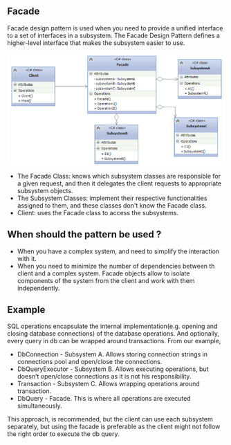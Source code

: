 ## Facade
Facade design pattern is used when you need to provide a unified interface to a set of interfaces
in a subsystem. The Facade Design Pattern defines a higher-level interface that makes the subsystem
easier to use.

![img.png](assets/img.png)

* The Facade Class: knows which subsystem classes are responsible for a given request,
and then it delegates the client requests to appropriate subsystem objects.
* The Subsystem Classes: implement their respective functionalities assigned to them,
and these classes don't know the Facade class.
* Client: uses the Facade class to access the subsystems.

## When should the pattern be used ?
* When you have a complex system, and need to simplify the interaction with it.
* When you need to minimize the number of dependencies between th client and a complex system. Facade
objects allow to isolate components of the system from the client and work with them independently.

## Example
SQL operations encapsulate the internal implementation(e.g. opening and closing database connections) of 
the database operations. And optionally, every query in db can be wrapped around transactions. From
our example,
* DbConnection - Subsystem A. Allows storing connection strings in connections pool and open/close the 
connections.
* DbQueryExecutor - Subsystem B. Allows executing operations, but doesn't open/close connections as it is
not his responsibility.
* Transaction - Subsystem C. Allows wrapping operations around transaction.
* DbQuery - Facade. This is where all operations are executed simultaneously.

This approach, is recommended, but the client can use each subsystem separately, but using the facade is
preferable as the client might not follow the right order to execute the db query.